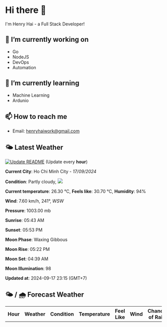 # Hi there 👋

I'm Henry Hai - a Full Stack Developer!

## 🔭 I’m currently working on

- Go
- NodeJS
- DevOps
- Automation

## 🌱 I’m currently learning

- Machine Learning
- Ardunio

## 📫 How to reach me

- Email: <henryhaiwork@gmail.com>

## 🌤️ Latest Weather
[![Update README](https://github.com/henry0hai/henry0hai/actions/workflows/udpateReadme.yml/badge.svg)](https://github.com/henry0hai/henry0hai/actions/workflows/udpateReadme.yml)
(Update every **hour**)
<!-- CURRENT_WEATHER:START -->
**Current City**: Ho Chi Minh City - *17/09/2024*

**Condition**: Partly cloudy, <img src="https://cdn.weatherapi.com/weather/64x64/night/116.png"/>

**Current temperature**: 26.30 °C, **Feels like**: 30.70 °C, **Humidity**: 94%

**Wind**: 7.60 km/h, 241°, *WSW*

**Pressure**: 1003.00 mb

**Sunrise**: 05:43 AM

**Sunset**: 05:53 PM

**Moon Phase**: Waxing Gibbous

**Moon Rise**: 05:22 PM

**Moon Set**: 04:39 AM

**Moon Illumination**: 98

**Updated at**: 2024-09-17 23:15 (GMT+7)<!-- CURRENT_WEATHER:END -->

## 🌤️ / 🌧️ Forecast Weather
<!-- FORECAST_WEATHER:START -->
<table>
		<tr>
			<th>Hour</th>
			<th>Weather</th>
			<th>Condition</th>
			<th>Temperature</th>
			<th>Feel Like</th>
			<th>Wind</th>
			<th>Chance of Rain</th>
		</tr>
</table>
<!-- FORECAST_WEATHER:END -->
